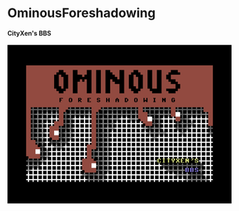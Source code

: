 # OminousForeshadowing

#### CityXen's BBS
![CityXen's BBS](https://raw.githubusercontent.com/cityxen/OminousForeshadowing/master/ominousforeshadowing/resources/art/ominousforeshadowing2.png)
